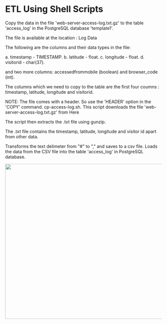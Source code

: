 # ETL Using Shell Scripts
Copy the data in the file 'web-server-access-log.txt.gz' to the table 'access_log' in the PostgreSQL database 'template1'.

The file is available at the location : Log Data

The following are the columns and their data types in the file:

a. timestamp - TIMESTAMP.
b. latitude - float.
c. longitude - float.
d. visitorid - char(37).

and two more columns: accessedfrommobile (boolean) and browser_code (int).

The columns which we need to copy to the table are the first four coumns : timestamp, latitude, longitude and visitorid.

NOTE: The file comes with a header. So use the 'HEADER' option in the 'COPY' command.
cp-access-log.sh.
This script downloads the file 'web-server-access-log.txt.gz' from Here

The script then extracts the .txt file using gunzip.

The .txt file contains the timestamp, latitude, longitude and visitor id apart from other data.

Transforms the text delimeter from "#" to "," and saves to a csv file.
Loads the data from the CSV file into the table 'access_log' in PostgreSQL database.

<img src="https://i.imgur.com/u82IcQO.jpg" width="900px" height=500px/>
